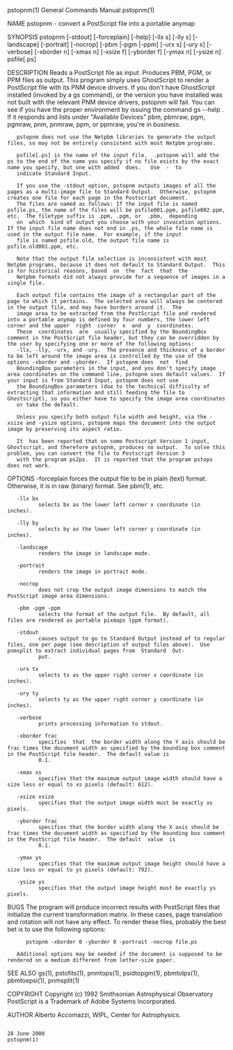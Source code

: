 pstopnm(1)                                                                              General Commands Manual                                                                             pstopnm(1)

NAME
       pstopnm - convert a PostScript file into a portable anymap

SYNOPSIS
       pstopnm  [-stdout]  [-forceplain]  [-help]  [-llx s] [-lly s] [-landscape] [-portrait] [-nocrop] [-pbm |-pgm |-ppm] [-urx s] [-ury s] [-verbose] [-xborder n] [-xmax n] [-xsize f] [-yborder f]
       [-ymax n] [-ysize n] psfile[.ps]

DESCRIPTION
       Reads a PostScript file as input.  Produces PBM, PGM, or PPM files as output.  This program simply uses GhostScript to render a PostScript file with its PNM device drivers.  If you don't have
       GhostScript  installed  (invoked by a gs command), or the version you have installed was not built with the relevant PNM device drivers, pstopnm will fail.  You can see if you have the proper
       environment by issuing the command gs --help .  If it responds and lists under "Available Devices" pbm, pbmraw, pgm, pgmraw, pnm, pnmraw, ppm, or ppmraw, you're in business.

       pstopnm does not use the Netpbm libraries to generate the output files, so may not be entirely consistent with most Netpbm programs.

       psfile[.ps] is the name of the input file.  .pstopnm will add the ps to the end of the name you specify if no file exists by the exact name you specify, but one with added  does.   Use  -  to
       indicate Standard Input.

       If you use the -stdout option, pstopnm outputs images of all the pages as a multi-image file to Standard Output.  Otherwise, pstopnm creates one file for each page in the Postscript document.
       The files are named as follows: If the input file is named psfile.ps, the name of the files will be psfile001.ppm, psfile002.ppm, etc.  The filetype suffix is .ppm, .pgm, or  .pbm,  depending
       on  which  kind of output you choose with your invocation options.  If the input file name does not end in .ps, the whole file name is used in the output file name.  For example, if the input
       file is named psfile.old, the output file name is psfile.old001.ppm, etc.

       Note that the output file selection is inconsistent with most Netpbm programs, because it does not default to Standard Output.  This is for historical reasons, based  on  the  fact  that  the
       Netpbm formats did not always provide for a sequence of images in a single file.

       Each output file contains the image of a rectangular part of the page to which it pertains.  The selected area will always be centered in the output file, and may have borders around it.  The
       image area to be extracted from the PostScript file and rendered into a portable anymap is defined by four numbers, the lower left corner and the upper  right  corner  x  and  y  coordinates.
       These  coordinates  are  usually specified by the BoundingBox comment in the PostScript file header, but they can be overridden by the user by specifying one or more of the following options:
       -llx, -lly, -urx, and -ury.  The presence and thickness of a border to be left around the image area is controlled by the use of the options -xborder and -yborder.  If pstopnm does  not  find
       BoundingBox parameters in the input, and you don't specify image area coordinates on the command line, pstopnm uses default values.  If your input is from Standard Input, pstopnm does not use
       the BoundingBox parameters (due to the technical difficulty of extracting that information and still feeding the file to Ghostscript), so you either have to specify the image area coordinates
       or take the default.

       Unless you specify both output file width and height, via the -xsize and -ysize options, pstopnm maps the document into the output image by preserving its aspect ratio.

       It  has been reported that on some Postscript Version 1 input, Ghostscript, and therefore pstopnm, produces no output.  To solve this problem, you can convert the file to Postscript Version 3
       with the program ps2ps.  It is reported that the program pstops does not work.

OPTIONS
       -forceplain
              forces the output file to be in plain (text) format.  Otherwise, it is in raw (binary) format.  See pbm(1), etc.

       -llx bx
              selects bx as the lower left corner x coordinate (in inches).

       -lly by
              selects by as the lower left corner y coordinate (in inches).

       -landscape
              renders the image in landscape mode.

       -portrait
              renders the image in portrait mode.

       -nocrop
              does not crop the output image dimensions to match the PostScript image area dimensions.

       -pbm -pgm -ppm
              selects the format of the output file.  By default, all files are rendered as portable pixmaps (ppm format).

       -stdout
              causes output to go to Standard Output instead of to regular files, one per page (see description of output files above).  Use pnmsplit to extract individual pages from  Standard  Out‐
              put.

       -urx tx
              selects tx as the upper right corner x coordinate (in inches).

       -ury ty
              selects ty as the upper right corner y coordinate (in inches).

       -verbose
              prints processing information to stdout.

       -xborder frac
              specifies  that  the border width along the Y axis should be frac times the document width as specified by the bounding box comment in the PostScript file header.  The default value is
              0.1.

       -xmax xs
              specifies that the maximum output image width should have a size less or equal to xs pixels (default: 612).

       -xsize xsize
              specifies that the output image width must be exactly xs pixels.

       -yborder frac
              specifies that the border width along the X axis should be frac times the document width as specified by the bounding box comment in the PostScript file header.  The default  value  is
              0.1.

       -ymax ys
              specifies that the maximum output image height should have a size less or equal to ys pixels (default: 792).

       -ysize ys
              specifies that the output image height must be exactly ys pixels.

BUGS
       The  program  will  produce incorrect results with PostScript files that initialize the current transformation matrix.  In these cases, page translation and rotation will not have any effect.
       To render these files, probably the best bet is to use the following options:

          pstopnm -xborder 0 -yborder 0 -portrait -nocrop file.ps

       Additional options may be needed if the document is supposed to be rendered on a medium different from letter-size paper.

SEE ALSO
       gs(1), pstofits(1), pnmtops(1), psidtopgm(1), pbmtolps(1), pbmtoepsi(1), pnmsplit(1)

COPYRIGHT
       Copyright (c) 1992 Smithsonian Astrophysical Observatory
       PostScript is a Trademark of Adobe Systems Incorporated.

AUTHOR
       Alberto Accomazzi, WIPL, Center for Astrophysics.

                                                                                             28 June 2000                                                                                   pstopnm(1)
